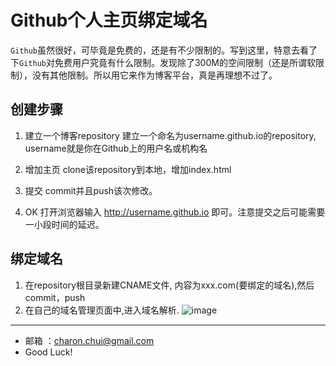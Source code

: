 ﻿Github个人主页绑定域名
===

`Github`虽然很好，可毕竟是免费的，还是有不少限制的。写到这里，特意去看了下`Github`对免费用户究竟有什么限制。发现除了300M的空间限制（还是所谓软限制），没有其他限制。所以用它来作为博客平台，真是再理想不过了。

创建步骤
---

1. 建立一个博客repository
    建立一个命名为username.github.io的repository, username就是你在Github上的用户名或机构名

2. 增加主页
    clone该repository到本地，增加index.html

3. 提交
    commit并且push该次修改。
	
4. OK
    打开浏览器输入 http://username.github.io 即可。注意提交之后可能需要一小段时间的延迟。


绑定域名
---

1. 在repository根目录新建CNAME文件, 内容为xxx.com(要绑定的域名),然后commit，push
2. 在自己的域名管理页面中,进入域名解析.
![image](https://github.com/CharonChui/AndroidNote/blob/master/Pic/bindhost.jpg?raw=true)    

---

- 邮箱 ：charon.chui@gmail.com  
- Good Luck! 